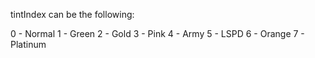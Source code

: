 tintIndex can be the following:

0 - Normal
1 - Green
2 - Gold
3 - Pink
4 - Army
5 - LSPD
6 - Orange
7 - Platinum